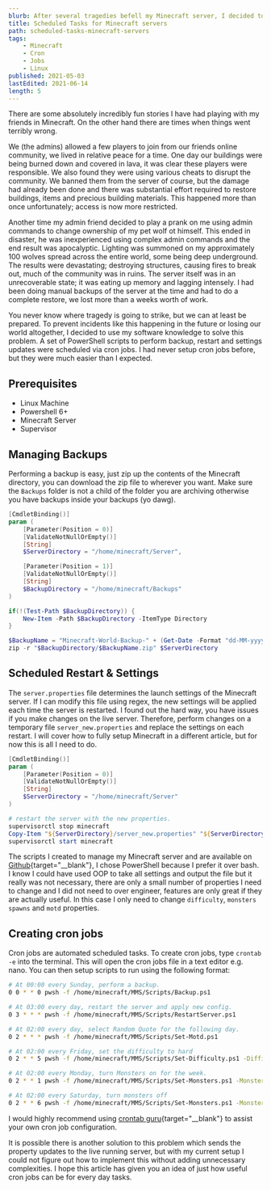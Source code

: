 ```yaml
---
blurb: After several tragedies befell my Minecraft server, I decided to setup some automated tasks to help me manage it. Here is how.
title: Scheduled Tasks for Minecraft servers
path: scheduled-tasks-minecraft-servers
tags:
    - Minecraft
    - Cron
    - Jobs
    - Linux
published: 2021-05-03
lastEdited: 2021-06-14
length: 5
---
```


There are some absolutely incredibly fun stories I have had playing with my friends in Minecraft. On the other hand there are times when things went terribly wrong.

We (the admins) allowed a few players to join from our friends online community, we lived in relative peace for a time. One day our buildings were being burned down and covered in lava, it was clear these players were responsible. We also found they were using various cheats to disrupt the community. We banned them from the server of course, but the damage had already been done and there was substantial effort required to restore buildings, items and precious building materials. This happened more than once unfortunately; access is now more restricted.

Another time my admin friend decided to play a prank on me using admin commands to change ownership of my pet wolf ot himself. This ended in disaster, he was inexperienced using complex admin commands and the end result was apocalyptic. Lighting was summoned on my approximately 100 wolves spread across the entire world, some being deep underground. The results were devastating; destroying structures, causing fires to break out, much of the community was in ruins. The server itself was in an unrecoverable state; it was eating up memory and lagging intensely. I had been doing manual backups of the server at the time and had to do a complete restore, we lost more than a weeks worth of work.

You never know where tragedy is going to strike, but we can at least be prepared. To prevent incidents like this happening in the future or losing our world altogether, I decided to use my software knowledge to solve this problem. A set of PowerShell scripts to perform backup, restart and settings updates were scheduled via cron jobs. I had never setup cron jobs before, but they were much easier than I expected.

## Prerequisites

* Linux Machine
* Powershell 6+
* Minecraft Server
* Supervisor

## Managing Backups

Performing a backup is easy, just zip up the contents of the Minecraft directory, you can download the zip file to wherever you want. Make sure the `Backups` folder is not a child of the folder you are archiving otherwise you have backups inside your backups (yo dawg).

```powershell
[CmdletBinding()]
param (
    [Parameter(Position = 0)]
    [ValidateNotNullOrEmpty()]
    [String]
    $ServerDirectory = "/home/minecraft/Server",

    [Parameter(Position = 1)]
    [ValidateNotNullOrEmpty()]
    [String]
    $BackupDirectory = "/home/minecraft/Backups"
)

if(!(Test-Path $BackupDirectory)) {
    New-Item -Path $BackupDirectory -ItemType Directory
}

$BackupName = "Minecraft-World-Backup-" + (Get-Date -Format "dd-MM-yyyy")
zip -r "$BackupDirectory/$BackupName.zip" $ServerDirectory
```

## Scheduled Restart & Settings

The `server.properties` file determines the launch settings of the Minecraft server. If I can modify this file using regex, the new settings will be applied each time the server is restarted. I found out the hard way, you have issues if you make changes on the live server. Therefore, perform changes on a temporary file `server_new.properties` and replace the settings on each restart. I will cover how to fully setup Minecraft in a different article, but for now this is all I need to do.

```powershell
[CmdletBinding()]
param (
    [Parameter(Position = 0)]
    [ValidateNotNullOrEmpty()]
    [String]
    $ServerDirectory = "/home/minecraft/Server"
)

# restart the server with the new properties.
supervisorctl stop minecraft
Copy-Item "${ServerDirectory}/server_new.properties" "${ServerDirectory}/server.properties"
supervisorctl start minecraft
```

The scripts I created to manage my Minecraft server and are available on [Github](https://github.com/kaelanhr/MinecraftManagementScripts){target="__blank"}, I chose PowerShell because I prefer it over bash. I know I could have used OOP to take all settings and output the file but it really was not necessary, there are only a small number of properties I need to change and I did not need to over engineer, features are only great if they are actually useful. In this case I only need to change `difficulty`, `monsters spawns` and `motd` properties.

## Creating cron jobs

Cron jobs are automated scheduled tasks. To create cron jobs, type `crontab -e` into the terminal. This will open the cron jobs file in a text editor e.g. nano. You can then setup scripts to run using the following format:

```zsh
# At 00:00 every Sunday, perform a backup.
0 0 * * 0 pwsh -f /home/minecraft/MMS/Scripts/Backup.ps1

# At 03:00 every day, restart the server and apply new config.
0 3 * * * pwsh -f /home/minecraft/MMS/Scripts/RestartServer.ps1

# At 02:00 every day, select Random Quote for the following day.
0 2 * * * pwsh -f /home/minecraft/MMS/Scripts/Set-Motd.ps1

# At 02:00 every Friday, set the difficulty to hard
0 2 * * 5 pwsh -f /home/minecraft/MMS/Scripts/Set-Difficulty.ps1 -Difficulty hard

# At 02:00 every Monday, turn Monsters on for the week.
0 2 * * 1 pwsh -f /home/minecraft/MMS/Scripts/Set-Monsters.ps1 -MonstersEnabled:true

# At 02:00 every Saturday, turn monsters off
0 2 * * 6 pwsh -f /home/minecraft/MMS/Scripts/Set-Monsters.ps1 -MonstersEnabled:false
```

I would highly recommend using [crontab guru](https://crontab.guru/){target="__blank"} to assist your own cron job configuration.

It is possible there is another solution to this problem which sends the property updates to the live running server, but with my current setup I could not figure out how to implement this without adding unnecessary complexities. I hope this article has given you an idea of just how useful cron jobs can be for every day tasks.

